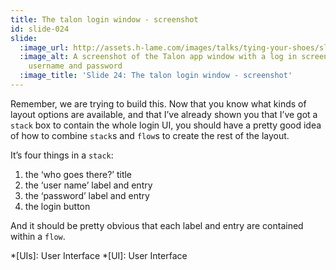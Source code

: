 ```yaml
---
title: The talon login window - screenshot
id: slide-024
slide:
  :image_url: http://assets.h-lame.com/images/talks/tying-your-shoes/slides/024.jpg
  :image_alt: A screenshot of the Talon app window with a log in screen asking for
    username and password
  :image_title: 'Slide 24: The talon login window - screenshot'
---
```

Remember, we are trying to build this.  Now that you know what kinds of layout options are available, and that I’ve already shown you that I’ve got a `stack` box to contain the whole login UI, you should have a pretty good idea of how to combine `stack`s and `flow`s to create the rest of the layout.

It’s four things in a `stack`:

1. the ‘who goes there?’ title
1. the ‘user name’ label and entry
1. the ‘password’ label and entry
1. the login button

And it should be pretty obvious that each label and entry are contained within a `flow`.


*[UIs]: User Interface
*[UI]: User Interface
